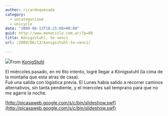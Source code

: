 ```yaml
---
author: ricardoquesada
category:
  - uncategorized
  - unicycle
date: "2009-06-13T18:25:00+00:00"
guid: http://www.monociclo.com.ar/?p=88
title: Königsstuhl, te vencí
url: /2009/06/13/konigsstuhl-te-venci/

---
```

[![](http://lh6.ggpht.com/_7Tp7oCOlWFE/SjFM4do_h-I/AAAAAAAAVVA/I0GFR6HWzjI/s288/IMG_3585.JPG)](http://picasaweb.google.com/lh/photo/pvt5pM30Xq2K0zQ2LLJRCg?feat=embedwebsite)From [KonigStuhl](http://picasaweb.google.com/ricardoquesada/KonigStuhl?feat=embedwebsite)

El miércoles pasado, en mi 6to intento, logré llegar a Königsstuhl (la cima de la montaña que esta atras de casa).  
Fué una salida con lógistica previa. El Lunes había salido a recorrer caminos alternativos, sin tanta pendiente, y el miercoles salí temprano para que no me agarre la noche.

[http://picasaweb.google.com/s/c/bin/slideshow.swf](http://picasaweb.google.com/s/c/bin/slideshow.swf)
